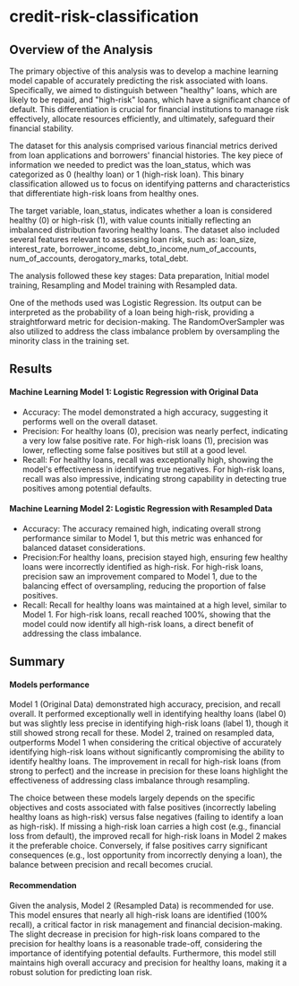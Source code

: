 # credit-risk-classification

## Overview of the Analysis
The primary objective of this analysis was to develop a machine learning model capable of accurately predicting the risk associated with loans. Specifically, we aimed to distinguish between "healthy" loans, which are likely to be repaid, and "high-risk" loans, which have a significant chance of default. This differentiation is crucial for financial institutions to manage risk effectively, allocate resources efficiently, and ultimately, safeguard their financial stability.  

The dataset for this analysis comprised various financial metrics derived from loan applications and borrowers' financial histories. The key piece of information we needed to predict was the loan_status, which was categorized as 0 (healthy loan) or 1 (high-risk loan). This binary classification allowed us to focus on identifying patterns and characteristics that differentiate high-risk loans from healthy ones.  

The target variable, loan_status, indicates whether a loan is considered healthy (0) or high-risk (1), with value counts initially reflecting an imbalanced distribution favoring healthy loans. The dataset also included several features relevant to assessing loan risk, such as: loan_size, interest_rate, borrower_income, debt_to_income,num_of_accounts, num_of_accounts,
derogatory_marks, total_debt.

The analysis followed these key stages: Data preparation, Initial model training, Resampling and Model training with Resampled data.

One of the methods used was Logistic Regression. Its output can be interpreted as the probability of a loan being high-risk, providing a straightforward metric for decision-making. The RandomOverSampler was also utilized to address the class imbalance problem by oversampling the minority class in the training set.

## Results

#### Machine Learning Model 1:</ins> Logistic Regression with Original Data
 * Accuracy: The model demonstrated a high accuracy, suggesting it performs well on the overall dataset.
 * Precision: For healthy loans (0), precision was nearly perfect, indicating a very low false positive rate.
   For high-risk loans (1), precision was lower, reflecting some false positives but still at a good level.
 * Recall: For healthy loans, recall was exceptionally high, showing the model's effectiveness in identifying true negatives.
   For high-risk loans, recall was also impressive, indicating strong capability in detecting true positives among
   potential defaults.

 #### Machine Learning Model 2: Logistic Regression with Resampled Data
 * Accuracy: The accuracy remained high, indicating overall strong performance similar to Model 1, but this metric was 
   enhanced for balanced dataset considerations.
 * Precision:For healthy loans, precision stayed high, ensuring few healthy loans were incorrectly identified as high-risk.
   For high-risk loans, precision saw an improvement compared to Model 1, due to the balancing effect of oversampling, 
   reducing the proportion of false positives.
 * Recall: Recall for healthy loans was maintained at a high level, similar to Model 1.
   For high-risk loans, recall reached 100%, showing that the model could now identify all high-risk loans, a direct benefit 
   of addressing the class imbalance.

## Summary

#### Models performance
Model 1 (Original Data) demonstrated high accuracy, precision, and recall overall. It performed exceptionally well in identifying healthy loans (label 0) but was slightly less precise in identifying high-risk loans (label 1), though it still showed strong recall for these.
Model 2, trained on resampled data, outperforms Model 1 when considering the critical objective of accurately identifying high-risk loans without significantly compromising the ability to identify healthy loans. The improvement in recall for high-risk loans (from strong to perfect) and the increase in precision for these loans highlight the effectiveness of addressing class imbalance through resampling.  

The choice between these models largely depends on the specific objectives and costs associated with false positives (incorrectly labeling healthy loans as high-risk) versus false negatives (failing to identify a loan as high-risk). If missing a high-risk loan carries a high cost (e.g., financial loss from default), the improved recall for high-risk loans in Model 2 makes it the preferable choice. Conversely, if false positives carry significant consequences (e.g., lost opportunity from incorrectly denying a loan), the balance between precision and recall becomes crucial.

#### Recommendation
Given the analysis, Model 2 (Resampled Data) is recommended for use. This model ensures that nearly all high-risk loans are identified (100% recall), a critical factor in risk management and financial decision-making. The slight decrease in precision for high-risk loans compared to the precision for healthy loans is a reasonable trade-off, considering the importance of identifying potential defaults. Furthermore, this model still maintains high overall accuracy and precision for healthy loans, making it a robust solution for predicting loan risk.
